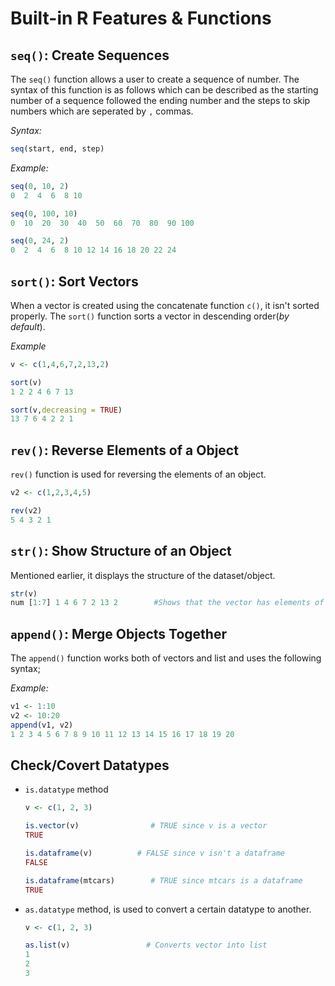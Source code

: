 # Built-in R Features & Functions

`seq()`: Create Sequences
----
The `seq()` function allows a user to create a sequence of number. The syntax of this function is as follows which can be described as the starting number of a sequence followed the ending number and the steps to skip numbers which are seperated by `,` commas.

_Syntax:_

```R
seq(start, end, step)
```

_Example:_

```R
seq(0, 10, 2)
0  2  4  6  8 10

seq(0, 100, 10)
0  10  20  30  40  50  60  70  80  90 100

seq(0, 24, 2)
0  2  4  6  8 10 12 14 16 18 20 22 24
```

`sort()`: Sort Vectors
-----
When a vector is created using the concatenate function `c()`, it isn't sorted properly. The `sort()` function sorts a vector in descending order(_by default_).

_Example_

```R
v <- c(1,4,6,7,2,13,2)

sort(v)
1 2 2 4 6 7 13

sort(v,decreasing = TRUE)
13 7 6 4 2 2 1
```

`rev()`: Reverse Elements of a Object
-----
`rev()` function is used for reversing the elements of an object.

```R
v2 <- c(1,2,3,4,5)

rev(v2)
5 4 3 2 1
```

`str()`: Show Structure of an Object
----
Mentioned earlier, it displays the structure of the dataset/object.

```R
str(v)
num [1:7] 1 4 6 7 2 13 2		#Shows that the vector has elements of a num value
```

`append()`: Merge Objects Together
----
The `append()` function works both of vectors and list and uses the following syntax;

_Example:_

```R
v1 <- 1:10
v2 <- 10:20
append(v1, v2)
1 2 3 4 5 6 7 8 9 10 11 12 13 14 15 16 17 18 19 20
```

Check/Covert Datatypes
-----
- `is.datatype` method
 
    ```R
    v <- c(1, 2, 3)
    
    is.vector(v)				# TRUE since v is a vector
    TRUE
    
    is.dataframe(v)			 # FALSE since v isn't a dataframe
    FALSE
    
    is.dataframe(mtcars)	    # TRUE since mtcars is a dataframe
    TRUE
    ```
    
- `as.datatype` method, is used to convert a certain datatype to another.

	```R
    v <- c(1, 2, 3)
    
    as.list(v)				   # Converts vector into list
    1
    2
    3
    ```
